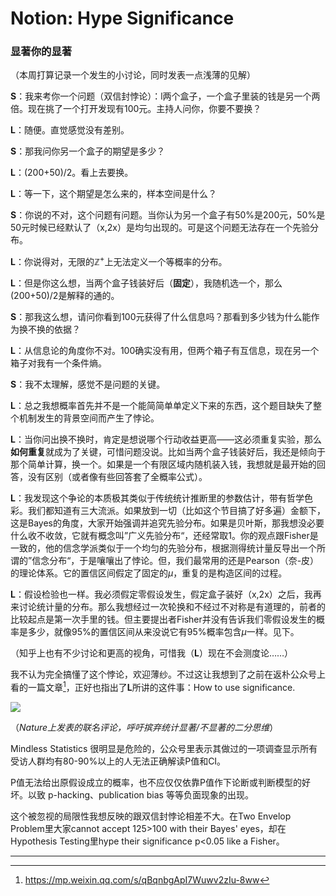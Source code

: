 # Notion: Hype Significance

### 显著你的显著

（本周打算记录一个发生的小讨论，同时发表一点浅薄的见解）

**S**：我来考你一个问题（双信封悖论）：l两个盒子，一个盒子里装的钱是另一个两倍。现在挑了一个打开发现有100元。主持人问你，你要不要换？

**L**：随便。直觉感觉没有差别。

**S**：那我问你另一个盒子的期望是多少？

**L**：(200+50)/2。看上去要换。

**L**：等一下，这个期望是怎么来的，样本空间是什么？

**S**：你说的不对，这个问题有问题。当你认为另一个盒子有50%是200元，50%是50元时候已经默认了（x,2x）是均匀出现的。可是这个问题无法存在一个先验分布。

**L**：你说得对，无限的$\mathbb{Z}^+$上无法定义一个等概率的分布。

**L**：但是你这么想，当两个盒子钱装好后（**固定**），我随机选一个，那么(200+50)/2是解释的通的。

**S**：那我这么想，请问你看到100元获得了什么信息吗？那看到多少钱为什么能作为换不换的依据？

**L**：从信息论的角度你不对。100确实没有用，但两个箱子有互信息，现在另一个箱子对我有一个条件熵。

**S**：我不太理解，感觉不是问题的关键。

**L**：总之我想概率首先并不是一个能简简单单定义下来的东西，这个题目缺失了整个机制发生的背景空间而产生了悖论。

**L**：当你问出换不换时，肯定是想说哪个行动收益更高——这必须重复实验，那么**如何重复**就成为了关键，可惜问题没说。比如当两个盒子钱装好后，我还是倾向于那个简单计算，换一个。如果是一个有限区域内随机装入钱，我想就是最开始的回答，没有区别（或者像有些回答套了全概率公式）。

**L**：我发现这个争论的本质极其类似于传统统计推断里的参数估计，带有哲学色彩。我们都知道有三大流派。如果放到一切（比如这个节目搞了好多遍）金额下，这是Bayes的角度，大家开始强调并追究先验分布。如果是贝叶斯，那我想没必要什么收不收敛，它就有概念叫”广义先验分布“，还经常取1。你的观点跟Fisher是一致的，他的信念学派类似于一个均匀的先验分布，根据测得统计量反导出一个所谓的”信念分布“，于是嚷嚷出了悖论。但，我们最常用的还是Pearson（奈-皮）的理论体系。它的置信区间假定了固定的$\mu$，重复的是构造区间的过程。

**L**：假设检验也一样。我必须假定零假设发生，假定盒子装好（x,2x）之后，我再来讨论统计量的分布。那么我想经过一次轮换和不经过不对称是有道理的，前者的比较起点是第一次手里的钱。但主要提出者Fisher并没有告诉我们零假设发生的概率是多少，就像95%的置信区间从来没说它有95%概率包含$\mu$一样。见下。

（知乎上也有不少讨论和更高的视角，可惜我（**L**）现在不会测度论……）

我不认为完全搞懂了这个悖论，欢迎薄纱。不过这让我想到了之前在返朴公众号上看的一篇文章[^1]，正好也指出了**L**所讲的这件事：How to use significance.

![](/graph/23.6.23.jpg)

（*Nature上发表的联名评论，呼吁摈弃统计显著/不显著的二分思维*）

Mindless Statistics 很明显是危险的，公众号里表示其做过的一项调查显示所有受访人群均有80-90%以上的人无法正确解读P值和CI。

P值无法给出原假设成立的概率，也不应仅仅依靠P值作下论断或判断模型的好坏。以致 p-hacking、publication bias 等等负面现象的出现。

这个被忽视的局限性我想反映的跟双信封悖论相差不大。在Two Envelop Problem里大家cannot accept 125>100 with their Bayes' eyes，却在Hypothesis Testing里hype their significance p<0.05 like a Fisher。

---

[^1]:https://mp.weixin.qq.com/s/qBqnbgApI7Wuwv2zIu-8ww